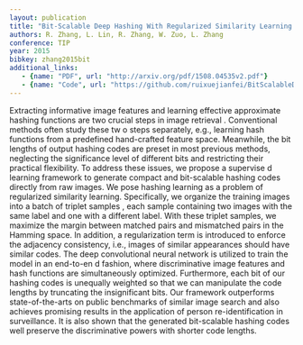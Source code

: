 ```yaml
---
layout: publication
title: "Bit-Scalable Deep Hashing With Regularized Similarity Learning for Image Retrieval and Person Re-Identification"
authors: R. Zhang, L. Lin, R. Zhang, W. Zuo, L. Zhang
conference: TIP
year: 2015
bibkey: zhang2015bit
additional_links:
   - {name: "PDF", url: "http://arxiv.org/pdf/1508.04535v2.pdf"}
   - {name: "Code", url: "https://github.com/ruixuejianfei/BitScalableDeepHash"}
---
```

Extracting informative image features and learning
effective approximate hashing functions are two crucial steps in
image retrieval . Conventional methods often study these tw
o
steps separately, e.g., learning hash functions from a predefined
hand-crafted feature space. Meanwhile, the bit lengths of output
hashing codes are preset in most previous methods, neglecting the
significance level of different bits and restricting their practical
flexibility. To address these issues, we propose a supervise
d
learning framework to generate compact and bit-scalable hashing
codes directly from raw images. We pose hashing learning as
a problem of regularized similarity learning. Specifically, we
organize the training images into a batch of triplet samples
,
each sample containing two images with the same label and one
with a different label. With these triplet samples, we maximize
the margin between matched pairs and mismatched pairs in the
Hamming space. In addition, a regularization term is introduced
to enforce the adjacency consistency, i.e., images of similar
appearances should have similar codes. The deep convolutional
neural network is utilized to train the model in an end-to-en
d
fashion, where discriminative image features and hash functions
are simultaneously optimized. Furthermore, each bit of our
hashing codes is unequally weighted so that we can manipulate
the code lengths by truncating the insignificant bits. Our
framework outperforms state-of-the-arts on public benchmarks
of similar image search and also achieves promising results in
the application of person re-identification in surveillance. It is
also shown that the generated bit-scalable hashing codes well
preserve the discriminative powers with shorter code lengths.
